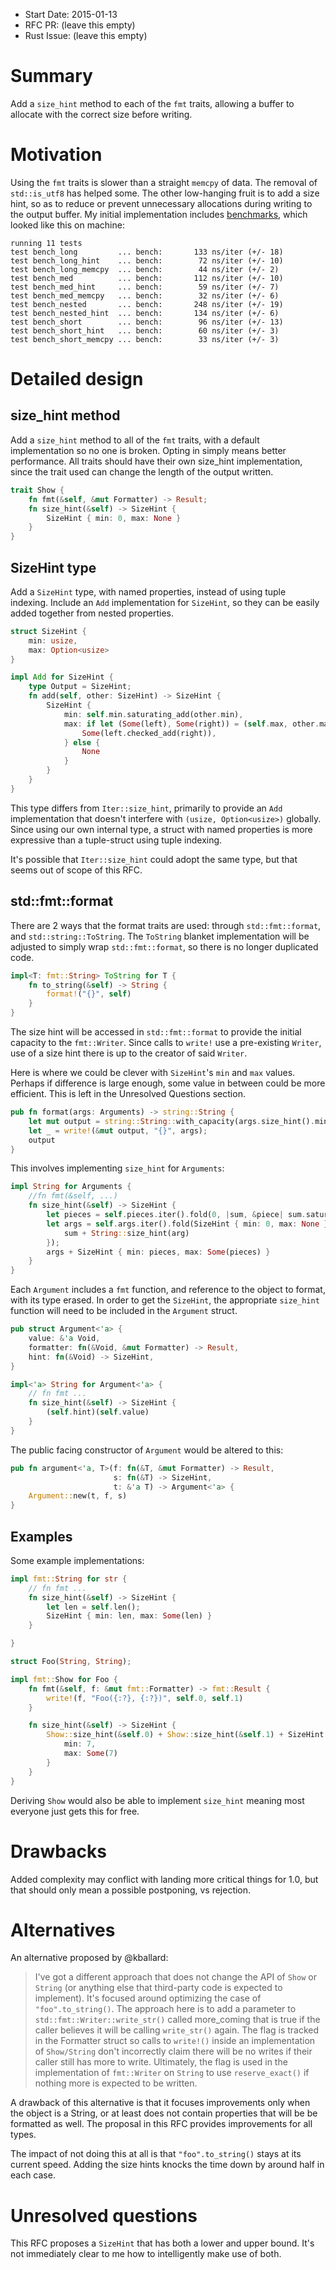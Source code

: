 - Start Date: 2015-01-13
- RFC PR: (leave this empty)
- Rust Issue: (leave this empty)

# Summary

Add a `size_hint` method to each of the `fmt` traits, allowing a buffer to allocate with the correct size before writing.

# Motivation

Using the `fmt` traits is slower than a straight `memcpy` of data. The removal of `std::is_utf8` has helped some. The other low-hanging fruit is to add a size hint, so as to reduce or prevent unnecessary allocations during writing to the output buffer. My initial implementation includes [benchmarks][], which looked like this on machine:

[benchmarks]: https://gist.github.com/seanmonstar/8fb7aa6b0512b80522f9#file-size_hint-rs-L91-L162

```
running 11 tests
test bench_long         ... bench:       133 ns/iter (+/- 18)
test bench_long_hint    ... bench:        72 ns/iter (+/- 10)
test bench_long_memcpy  ... bench:        44 ns/iter (+/- 2)
test bench_med          ... bench:       112 ns/iter (+/- 10)
test bench_med_hint     ... bench:        59 ns/iter (+/- 7)
test bench_med_memcpy   ... bench:        32 ns/iter (+/- 6)
test bench_nested       ... bench:       248 ns/iter (+/- 19)
test bench_nested_hint  ... bench:       134 ns/iter (+/- 6)
test bench_short        ... bench:        96 ns/iter (+/- 13)
test bench_short_hint   ... bench:        60 ns/iter (+/- 3)
test bench_short_memcpy ... bench:        33 ns/iter (+/- 3)
```

# Detailed design

## size_hint method

Add a `size_hint` method to all of the `fmt` traits, with a default implementation so no one is broken. Opting in simply means better performance. All traits should have their own size_hint implementation, since the trait used can change the length of the output written.

```rust
trait Show {
    fn fmt(&self, &mut Formatter) -> Result;
    fn size_hint(&self) -> SizeHint {
        SizeHint { min: 0, max: None }
    }
}
```

## SizeHint type

Add a `SizeHint` type, with named properties, instead of using tuple indexing. Include an `Add` implementation for `SizeHint`, so they can be easily added together from nested properties.

```rust
struct SizeHint {
    min: usize,
    max: Option<usize>
}

impl Add for SizeHint {
    type Output = SizeHint;
    fn add(self, other: SizeHint) -> SizeHint {
        SizeHint {
            min: self.min.saturating_add(other.min),
            max: if let (Some(left), Some(right)) = (self.max, other.max) {
                Some(left.checked_add(right)),
            } else {
                None
            }
        }
    }
}
```

This type differs from `Iter::size_hint`, primarily to provide an `Add` implementation that doesn't interfere with `(usize, Option<usize>)` globally. Since using our own internal type, a struct with named properties is more expressive than a tuple-struct using tuple indexing.

It's possible that `Iter::size_hint` could adopt the same type, but that seems out of scope of this RFC.

## std::fmt::format

There are 2 ways that the format traits are used: through `std::fmt::format`, and `std::string::ToString`. The `ToString` blanket implementation will be adjusted to simply wrap `std::fmt::format`, so there is no longer duplicated code.

```rust
impl<T: fmt::String> ToString for T {
    fn to_string(&self) -> String {
        format!("{}", self)
    }
}
```

The size hint will be accessed in `std::fmt::format` to provide the initial capacity to the `fmt::Writer`. Since calls to `write!` use a pre-existing `Writer`, use of a size hint there is up to the creator of said `Writer`.

Here is where we could be clever with `SizeHint`'s `min` and `max` values. Perhaps if difference is large enough, some value in between could be more efficient. This is left in the Unresolved Questions section.

```rust
pub fn format(args: Arguments) -> string::String {
    let mut output = string::String::with_capacity(args.size_hint().min);
    let _ = write!(&mut output, "{}", args);
    output
}
```

This involves implementing `size_hint` for `Arguments`:

```rust
impl String for Arguments {
    //fn fmt(&self, ...)
    fn size_hint(&self) -> SizeHint {
        let pieces = self.pieces.iter().fold(0, |sum, &piece| sum.saturating_add(piece.len()));
        let args = self.args.iter().fold(SizeHint { min: 0, max: None }, |sum, arg| {
            sum + String::size_hint(arg)
        });
        args + SizeHint { min: pieces, max: Some(pieces) }
    }
}

```

Each `Argument` includes a `fmt` function, and reference to the object to format, with its type erased. In order to get the `SizeHint`, the appropriate `size_hint` function will need to be included in the `Argument` struct.


```rust
pub struct Argument<'a> {
    value: &'a Void,
    formatter: fn(&Void, &mut Formatter) -> Result,
    hint: fn(&Void) -> SizeHint,
}

impl<'a> String for Argument<'a> {
    // fn fmt ...
    fn size_hint(&self) -> SizeHint {
        (self.hint)(self.value)
    }
}
```

The public facing constructor of `Argument` would be altered to this:

```rust
pub fn argument<'a, T>(f: fn(&T, &mut Formatter) -> Result,
                       s: fn(&T) -> SizeHint,
                       t: &'a T) -> Argument<'a> {
    Argument::new(t, f, s)                       
}
```

## Examples 

Some example implementations:

```rust
impl fmt::String for str {
    // fn fmt ...
    fn size_hint(&self) -> SizeHint {
        let len = self.len();
        SizeHint { min: len, max: Some(len) }
    }

}

struct Foo(String, String);

impl fmt::Show for Foo {
    fn fmt(&self, f: &mut fmt::Formatter) -> fmt::Result {
        write!(f, "Foo({:?}, {:?})", self.0, self.1)
    }

    fn size_hint(&self) -> SizeHint {
        Show::size_hint(&self.0) + Show::size_hint(&self.1) + SizeHint {
            min: 7,
            max: Some(7)
        }
    }
}
```

Deriving `Show` would also be able to implement `size_hint` meaning most everyone just gets this for free.

# Drawbacks

Added complexity may conflict with landing more critical things for 1.0, but that should only mean a possible postponing, vs rejection.

# Alternatives

An alternative proposed by @kballard:

> I've got a different approach that does not change the API of `Show` or `String` (or anything else that third-party code is expected to implement). It's focused around optimizing the case of `"foo".to_string()`. The approach here is to add a parameter to `std::fmt::Writer::write_str()` called more_coming that is true if the caller believes it will be calling `write_str()` again. The flag is tracked in the Formatter struct so calls to `write!()` inside an implementation of `Show/String` don't incorrectly claim there will be no writes if their caller still has more to write. Ultimately, the flag is used in the implementation of `fmt::Writer` on `String` to use `reserve_exact()` if nothing more is expected to be written.

A drawback of this alternative is that it focuses improvements only when the object is a String, or at least does not contain properties that will be be formatted as well. The proposal in this RFC provides improvements for all types.

The impact of not doing this at all is that `"foo".to_string()` stays at its current speed. Adding the size hints knocks the time down by around half in each case.

# Unresolved questions

This RFC proposes a `SizeHint` that has both a lower and upper bound. It's not immediately clear to me how to intelligently make use of both.
